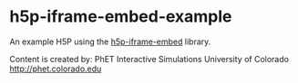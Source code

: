 h5p-iframe-embed-example
========================
An example H5P using the [h5p-iframe-embed](http://github.com/h5p/h5p-iframe-embed) library.

Content is created by:
PhET Interactive Simulations
University of Colorado
http://phet.colorado.edu
